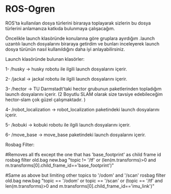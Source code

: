 # ROS-Ogren
ROS'ta kullanılan dosya türlerini biraraya toplayarak sizlerin bu dosya türlerini anlamanıza katkıda bulunmaya çalışacağım.

Öncelikle launch klasöründe konularına göre gruplara ayırdığım .launch uzantılı launch dosyalarını biraraya getirdim ve bunları inceleyerek launch dosya türünün nasıl kullanıldığını daha iyi anlayabilirsiniz.

Launch klasöründe bulunan klasörler:

1- /husky -> husky robotu ile ilgili launch dosyalarını içerir.

2- /jackal -> jackal robotu ile ilgili launch dosyalarını içerir.

3- /hector -> TU Darmstadt'taki hector grubunun paketlerinden topladığım launch dosyalarını içerir. (2 Boyutlu SLAM olarak size tavsiye edebileceğim hector-slam çok güzel çalışmaktadır. )

4- /robot_localization -> robot_localization paketindeki launch dosyalarını içerir.

5- /kobuki -> kobuki robotu ile ilgili launch dosyalarını içerir.

6- /move_base -> move_base paketindeki launch dosyalarını içerir.

Rosbag Filter:

#Removes all tfs except the one that has 'base_footprint' as child frame id
rosbag filter old.bag new.bag "topic != '/tf' or (len(m.transforms)>0 and m.transforms[0].child_frame_id=='base_footprint')"

#Same as above but limiting other topics to '/odom' and '/scan'
rosbag filter old.bag new.bag "topic == '/odom' or topic == '/scan' or (topic == '/tf' and len(m.transforms)>0 and m.transforms[0].child_frame_id=='imu_link')"

